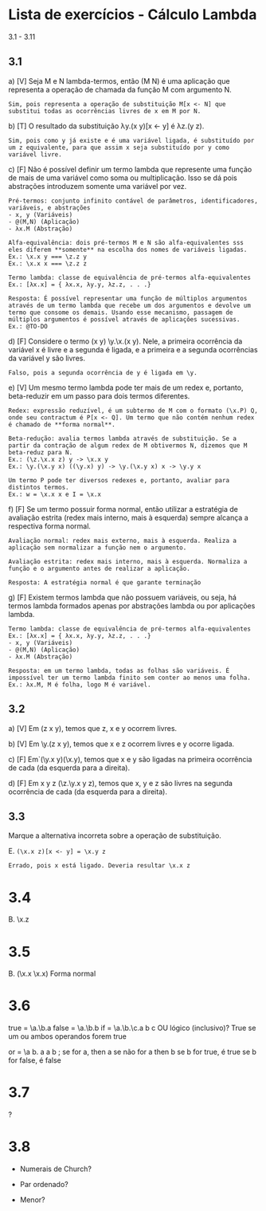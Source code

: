 # Lista de exercícios - Cálculo Lambda

3.1 - 3.11


## 3.1

a) [V] Seja M e N lambda-termos, então (M N) é uma aplicação que representa a operação de chamada da função M com argumento N.

    Sim, pois representa a operação de substituição M[x <- N] que substitui todas as ocorrências livres de x em M por N.

b) [T] O resultado da substituição λy.(x y)[x ← y] é λz.(y z).

    Sim, pois como y já existe e é uma variável ligada, é substituído por um z equivalente, para que assim x seja substituído por y como variável livre.

c) [F] Não é possível definir um termo lambda que represente uma função de mais de uma variável como soma ou multiplicação. Isso se dá pois abstrações introduzem somente uma variável por vez. 

    Pré-termos: conjunto infinito contável de parâmetros, identificadores, variáveis, e abstrações
    - x, y (Variáveis)
    - @(M,N) (Aplicação)
    - λx.M (Abstração)

    Alfa-equivalência: dois pré-termos M e N são alfa-equivalentes sss eles diferem **somente** na escolha dos nomes de variáveis ligadas.
    Ex.: \x.x y === \z.z y
    Ex.: \x.x x === \z.z z

    Termo lambda: classe de equivalência de pré-termos alfa-equivalentes
    Ex.: [λx.x] = { λx.x, λy.y, λz.z, . . .}

    Resposta: É possível representar uma função de múltiplos argumentos através de um termo lambda que recebe um dos argumentos e devolve um termo que consome os demais. Usando esse mecanismo, passagem de múltiplos argumentos é possível através de aplicações sucessivas.
    Ex.: @TO-DO

d) [F] Considere o termo (x y) \y.\x.(x y). Nele, a primeira ocorrência da variável x é livre e a segunda é ligada, e a primeira e a segunda ocorrências da variável y são livres.

    Falso, pois a segunda ocorrência de y é ligada em \y.

e) [V] Um mesmo termo lambda pode ter mais de um redex e, portanto, beta-reduzir em um passo para dois termos diferentes.
    
    Redex: expressão reduzível, é um subtermo de M com o formato (\x.P) Q, onde seu contractum é P[x <- Q]. Um termo que não contém nenhum redex é chamado de **forma normal**.

    Beta-redução: avalia termos lambda através de substituição. Se a partir da contração de algum redex de M obtivermos N, dizemos que M beta-reduz para N.
    Ex.: (\z.\x.x z) y -> \x.x y
    Ex.: \y.(\x.y x) ((\y.x) y) -> \y.(\x.y x) x -> \y.y x

    Um termo P pode ter diversos redexes e, portanto, avaliar para distintos termos.
    Ex.: w = \x.x x e I = \x.x

f) [F] Se um termo possuir forma normal, então utilizar a estratégia de avaliação estrita (redex mais interno, mais à esquerda) sempre alcança a respectiva forma normal.

    Avaliação normal: redex mais externo, mais à esquerda. Realiza a aplicação sem normalizar a função nem o argumento.

    Avaliação estrita: redex mais interno, mais à esquerda. Normaliza a função e o argumento antes de realizar a aplicação.

    Resposta: A estratégia normal é que garante terminação

g) [F] Existem termos lambda que não possuem variáveis, ou seja, há termos lambda formados apenas por abstrações lambda ou por aplicações lambda.
    
    Termo lambda: classe de equivalência de pré-termos alfa-equivalentes
    Ex.: [λx.x] = { λx.x, λy.y, λz.z, . . .}
    - x, y (Variáveis)
    - @(M,N) (Aplicação)
    - λx.M (Abstração)

    Resposta: em um termo lambda, todas as folhas são variáveis. É impossível ter um termo lambda finito sem conter ao menos uma folha.
    Ex.: λx.M, M é folha, logo M é variável.

## 3.2
a) [V] Em (z x y), temos que z, x e y ocorrem livres.

b) [V] Em \y.(z x y), temos que x e z ocorrem livres e y ocorre ligada.

c) [F] Em`(\y.x y)(\x.y), temos que x e y são ligadas na primeira ocorrência de cada (da esquerda para a direita).

d) [F] Em x y z (\z.\y.x y z), temos que x, y e z são livres na segunda ocorrência de cada (da esquerda para a direita).

## 3.3
Marque a alternativa incorreta sobre a operação de substituição.

E. `(\x.x z)[x <- y] = \x.y z`

    Errado, pois x está ligado. Deveria resultar \x.x z

# 3.4
B. \x.z

# 3.5
B. (\x.x \x.x) Forma normal

# 3.6
true = \a.\b.a
false = \a.\b.b
if = \a.\b.\c.a b c
OU lógico (inclusivo)? True se um ou ambos operandos forem true

or =  \a b. a a b ;
se for a, then a
se não for a then b
    se b for true, é true
    se b for false, é false


# 3.7
?

# 3.8
- Numerais de Church?

- Par ordenado?

- Menor?
